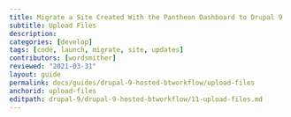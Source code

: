```yaml
---
title: Migrate a Site Created With the Pantheon Dashboard to Drupal 9
subtitle: Upload Files
description: 
categories: [develop]
tags: [code, launch, migrate, site, updates]
contributors: [wordsmither]
reviewed: "2021-03-31"
layout: guide
permalink: docs/guides/drupal-9-hosted-btworkflow/upload-files
anchorid: upload-files
editpath: drupal-9/drupal-9-hosted-btworkflow/11-upload-files.md
---
```


<Partial file="migrate-add-files-only-drupal.md" />
